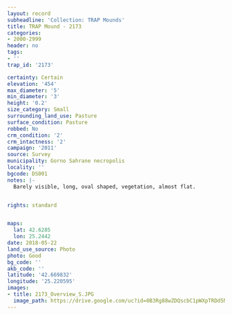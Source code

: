 ```yaml
---
layout: record
subheadline: 'Collection: TRAP Mounds'
title: TRAP Mound - 2173
categories:
- 2000-2999
header: no
tags:
- ''
trap_id: '2173'

certainty: Certain
elevation: '454'
max_diameter: '5'
min_diameter: '3'
height: '0.2'
size_category: Small
surrounding_land_use: Pasture
surface_condition: Pasture
robbed: No
crm_condition: '2'
crm_intactness: '2'
campaign: '2011'
source: Survey
municipality: Gorno Sahrane necropolis
locality: ''
bgcode: DS001
notes: |-
  Barely visible, long, oval shaped, vegetation, almost flat.


rights: standard


maps:
  lat: 42.6285
  lon: 25.2442
date: 2018-05-22
land_use_source: Photo
photo: Good
bg_code: ''
akb_code: ''
latitude: '42.669832'
longitude: '25.220595'
images:
- title: 2173_Overview_S.JPG
  image_path: https://drive.google.com/uc?id=0B3Rg88wZDQscbC1pWXpTRDd5N28
---
```

